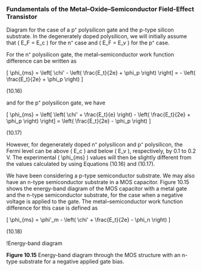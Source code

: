 ### Fundamentals of the Metal–Oxide–Semiconductor Field-Effect Transistor

Diagram for the case of a p⁺ polysilicon gate and the p-type silicon substrate. In the degenerately doped polysilicon, we will initially assume that \( E_F = E_c \) for the n⁺ case and \( E_F = E_v \) for the p⁺ case.

For the n⁺ polysilicon gate, the metal–semiconductor work function difference can be written as

\[
\phi_{ms} = \left[ \chi' - \left( \frac{E_t}{2e} + \phi_p \right) \right] = - \left( \frac{E_t}{2e} + \phi_p \right)
\]

(10.16)

and for the p⁺ polysilicon gate, we have

\[
\phi_{ms} = \left[ \left( \chi' + \frac{E_t}{e} \right) - \left( \frac{E_t}{2e} + \phi_p \right) \right] = \left( \frac{E_t}{2e} - \phi_p \right)
\]

(10.17)

However, for degenerately doped n⁺ polysilicon and p⁺ polysilicon, the Fermi level can be above \( E_c \) and below \( E_v \), respectively, by 0.1 to 0.2 V. The experimental \( \phi_{ms} \) values will then be slightly different from the values calculated by using Equations (10.16) and (10.17).

We have been considering a p-type semiconductor substrate. We may also have an n-type semiconductor substrate in a MOS capacitor. Figure 10.15 shows the energy-band diagram of the MOS capacitor with a metal gate and the n-type semiconductor substrate, for the case when a negative voltage is applied to the gate. The metal–semiconductor work function difference for this case is defined as

\[
\phi_{ms} = \phi'_m - \left( \chi' + \frac{E_t}{2e} - \phi_n \right)
\]

(10.18)

!Energy-band diagram

**Figure 10.15** Energy-band diagram through the MOS structure with an n-type substrate for a negative applied gate bias.